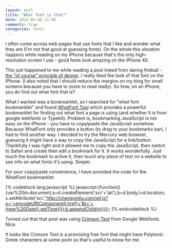 ```yaml
---
layout: post
title: "What font is that?"
date: 2012-04-06 21:06
comments: true
categories: fonts
---
```


I often come across web pages that use fonts that I like and wonder what they are (I'm not that good at guessing fonts). On the whole this situation happens while reading on my iPhone because that's the only high-resolution screen I use - good fonts look amazing on the iPhone 4S. 

This just happened to me while reading a post linked from daring fireball - [the "of course" principle of design](http://om.co/2012/04/05/the-of-course-principle-of-design/). I really liked the look of that font on the iPhone. (I also noted that I should reduce the margins on my blog for small screens because you have to zoom to read really). So how, on an iPhone, you do find out what font that is?

What I wanted was a bookmarklet, so I searched for "what font bookmarklet" and found [WhatFont Tool](http://chengyinliu.com/whatfont.html) which provides a powerful bookmarklet for finding out what font a page is using (and whether it is from google webfonts or Typekit). Problem is, bookmarking JavaScript is not easy on the iPhone - you have to copy/paste the JavaScript somehow. Because WhatFont only provides a button (to drag to your bookmarks bar), I had to find another way. I decided to try the Mercury web browser, guessing it might have a way to copy the JavaScript for a link/button. Thankfully I was right and it allowed me to copy the JavaScript, then switch to Safari and create then edit a bookmark for it. It works wonderfully. Just touch the bookmark to active it, then touch any piece of text on a website to see info on what fonts it's using. Simple.

For your copy/paste convenience, I have provided the code for the WhatFont bookmarklet:

{% codeblock lang:javascript %}
javascript:(function(){var%20d=document,s=d.createElement('scr'+'ipt'),b=d.body,l=d.location;s.setAttribute('src','http://chengyinliu.com/wf.js?o='+encodeURIComponent(l.href)+'&t='+(new%20Date().getTime()));b.appendChild(s)})();
{% endcodeblock %}

Turned out that that post was using [Crimson Text](http://aldusleaf.org/crimson/) from Google Webfonts. Nice.

It looks like Crimson Text is a promising free font that might have Polytonic Greek characters at some point so that's useful to know for me.